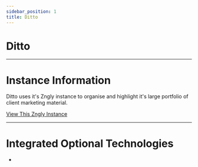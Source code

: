 ```yaml
---
sidebar_position: 1
title: Ditto
---
```


# Ditto
---

# Instance Information

Ditto uses it's Zngly instance to organise and highlight it's large portfolio of client marketing material.

<a href="https://work.ditto.tv/" target="_blank">View This Zngly Instance</a>

---

# Integrated Optional Technologies

- 